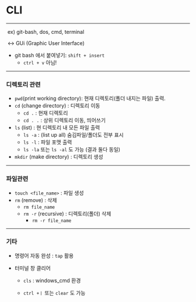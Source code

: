 # CLI

---

​	ex) git-bash, dos, cmd, terminal

​	↔ GUi (Graphic User Interface)

- git bash 에서 붙여넣기: `shift + insert` 
  - `ctrl + v` 아님!

---

### 디렉토리 관련

- `pwd`(print working directory): 현재 디렉토리(폴더 내지는 파일) 출력.
- `cd` (change directory) : 디렉토리 이동
  - `cd .`  : 현재 디렉토리
  - `cd . .`   : 상위 디렉토리 이동, 띄어쓰기
- `ls` (list) : 현 디렉토리 내 모든 파일 출력
  - `ls -a` : (list up all) 숨김파일/폴더도 전부 표시
  - `ls -l` : 파일 포맷 출력
  - `ls -la` 또는 `ls -al` 도 가능 (결과 둘다 동일)
- `mkdir` (make directory) : 디렉토리 생성

---

### 파일관련

- `touch <file_name>` : 파일 생성
- `rm` (remove) : 삭제
  - `rm file_name`
  - `rm -r` (recursive) : 디렉토리(폴더) 삭제
    - `rm -r file_name`

---

### 기타

- 명령어 자동 완성 : `tap` 활용

- 터미널 창 클리어

  - `cls` : windows_cmd 환경  

  - `ctrl +ㅣ` 또는 `clear` 도 가능